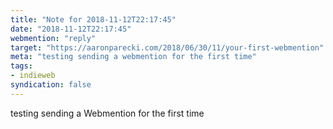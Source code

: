 ```yaml
---
title: "Note for 2018-11-12T22:17:45"
date: "2018-11-12T22:17:45"
webmention: "reply"
target: "https://aaronparecki.com/2018/06/30/11/your-first-webmention"
meta: "testing sending a webmention for the first time"
tags:
- indieweb
syndication: false
---
```

testing sending a Webmention for the first time
